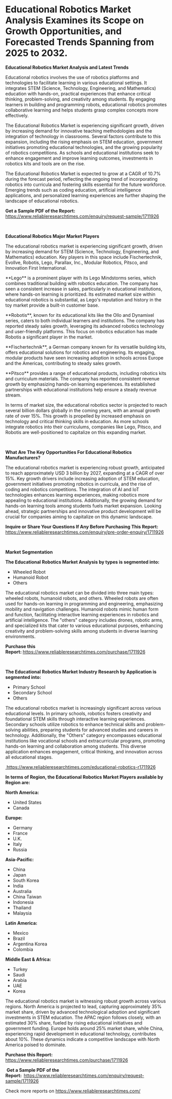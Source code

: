 <p><h1>Educational Robotics Market Analysis Examines its Scope on Growth Opportunities, and Forecasted Trends Spanning from 2025 to 2032.</h1></p><p><strong>Educational Robotics Market Analysis and Latest Trends</strong></p>
<p><p>Educational robotics involves the use of robotics platforms and technologies to facilitate learning in various educational settings. It integrates STEM (Science, Technology, Engineering, and Mathematics) education with hands-on, practical experiences that enhance critical thinking, problem-solving, and creativity among students. By engaging learners in building and programming robots, educational robotics promotes collaborative learning and helps students grasp complex concepts more effectively.</p><p>The Educational Robotics Market is experiencing significant growth, driven by increasing demand for innovative teaching methodologies and the integration of technology in classrooms. Several factors contribute to this expansion, including the rising emphasis on STEM education, government initiatives promoting educational technologies, and the growing popularity of robotics competitions. As schools and educational institutions seek to enhance engagement and improve learning outcomes, investments in robotics kits and tools are on the rise.</p><p>The Educational Robotics Market is expected to grow at a CAGR of 10.7% during the forecast period, reflecting the ongoing trend of incorporating robotics into curricula and fostering skills essential for the future workforce. Emerging trends such as coding education, artificial intelligence applications, and personalized learning experiences are further shaping the landscape of educational robotics.</p></p>
<p><strong>Get a Sample PDF of the Report:&nbsp;</strong> <a href="https://www.reliableresearchtimes.com/enquiry/request-sample/1711926?utm_campaign=3317&utm_medium=2&utm_source=Github&utm_content=ia&utm_term=10042025&utm_id=educational-robotics">https://www.reliableresearchtimes.com/enquiry/request-sample/1711926</a></p>
<p>&nbsp;</p>
<p><strong>Educational Robotics Major Market Players</strong></p>
<p><p>The educational robotics market is experiencing significant growth, driven by increasing demand for STEM (Science, Technology, Engineering, and Mathematics) education. Key players in this space include Fischertechnik, Evollve, Robotis, Lego, Parallax, Inc., Modular Robotics, Pitsco, and Innovation First International.</p><p>**Lego** is a prominent player with its Lego Mindstorms series, which combines traditional building with robotics education. The company has seen a consistent increase in sales, particularly in educational institutions, where hands-on learning is prioritized. Its estimated market size within educational robotics is substantial, as Lego's reputation and history in the toy market provide a built-in customer base.</p><p>**Robotis**, known for its educational kits like the Ollo and Dynamixel series, caters to both individual learners and institutions. The company has reported steady sales growth, leveraging its advanced robotics technology and user-friendly platforms. This focus on robotics education has made Robotis a significant player in the market.</p><p>**Fischertechnik**, a German company known for its versatile building kits, offers educational solutions for robotics and engineering. Its engaging, modular products have seen increasing adoption in schools across Europe and the Americas, contributing to steady sales growth.</p><p>**Pitsco** provides a range of educational products, including robotics kits and curriculum materials. The company has reported consistent revenue growth by emphasizing hands-on learning experiences. Its established partnerships with educational institutions help ensure a steady revenue stream.</p><p>In terms of market size, the educational robotics sector is projected to reach several billion dollars globally in the coming years, with an annual growth rate of over 15%. This growth is propelled by increased emphasis on technology and critical thinking skills in education. As more schools integrate robotics into their curriculums, companies like Lego, Pitsco, and Robotis are well-positioned to capitalize on this expanding market.</p></p>
<p>&nbsp;</p>
<p><strong>What Are The Key Opportunities For Educational Robotics Manufacturers?</strong></p>
<p><p>The educational robotics market is experiencing robust growth, anticipated to reach approximately USD 3 billion by 2027, expanding at a CAGR of over 15%. Key growth drivers include increasing adoption of STEM education, government initiatives promoting robotics in curricula, and the rise of coding and robotics competitions. The integration of AI and IoT technologies enhances learning experiences, making robotics more appealing to educational institutions. Additionally, the growing demand for hands-on learning tools among students fuels market expansion. Looking ahead, strategic partnerships and innovative product development will be crucial for companies aiming to capitalize on this dynamic landscape.</p></p>
<p><strong>Inquire or Share Your Questions If Any Before Purchasing This Report:</strong> <a href="https://www.reliableresearchtimes.com/enquiry/pre-order-enquiry/1711926?utm_campaign=3317&utm_medium=2&utm_source=Github&utm_content=ia&utm_term=10042025&utm_id=educational-robotics">https://www.reliableresearchtimes.com/enquiry/pre-order-enquiry/1711926</a></p>
<p>&nbsp;</p>
<p><strong>Market Segmentation</strong></p>
<p><strong>The Educational Robotics Market Analysis by types is segmented into:</strong></p>
<p><ul><li>Wheeled Robot</li><li>Humanoid Robot</li><li>Others</li></ul></p>
<p><p>The educational robotics market can be divided into three main types: wheeled robots, humanoid robots, and others. Wheeled robots are often used for hands-on learning in programming and engineering, emphasizing mobility and navigation challenges. Humanoid robots mimic human form and function, facilitating interactive learning experiences in robotics and artificial intelligence. The "others" category includes drones, robotic arms, and specialized kits that cater to various educational purposes, enhancing creativity and problem-solving skills among students in diverse learning environments.</p></p>
<p><strong>Purchase this Report:&nbsp;</strong><a href="https://www.reliableresearchtimes.com/purchase/1711926?utm_campaign=3317&utm_medium=2&utm_source=Github&utm_content=ia&utm_term=10042025&utm_id=educational-robotics">https://www.reliableresearchtimes.com/purchase/1711926</a></p>
<p>&nbsp;</p>
<p><strong>The Educational Robotics Market Industry Research by Application is segmented into:</strong></p>
<p><ul><li>Primary School</li><li>Secondary School</li><li>Others</li></ul></p>
<p><p>The educational robotics market is increasingly significant across various educational levels. In primary schools, robotics fosters creativity and foundational STEM skills through interactive learning experiences. Secondary schools utilize robotics to enhance technical skills and problem-solving abilities, preparing students for advanced studies and careers in technology. Additionally, the "Others" category encompasses educational institutions like vocational schools and extracurricular programs, promoting hands-on learning and collaboration among students. This diverse application enhances engagement, critical thinking, and innovation across all educational stages.</p></p>
<p><a href="https://www.reliableresearchtimes.com/educational-robotics-r1711926?utm_campaign=3317&utm_medium=2&utm_source=Github&utm_content=ia&utm_term=10042025&utm_id=educational-robotics">&nbsp;https://www.reliableresearchtimes.com/educational-robotics-r1711926</a></p>
<p><strong>In terms of Region, the Educational Robotics Market Players available by Region are:</strong></p>
<p>
    <p> <strong> North America: </strong>
        <ul>
            <li>United States</li>
            <li>Canada</li>
        </ul>
        </p> 
    <p> <strong> Europe: </strong>
        <ul>
            <li>Germany</li>
            <li>France</li>
            <li>U.K.</li>
            <li>Italy</li>
            <li>Russia</li>
        </ul>
        </p> 
    <p> <strong> Asia-Pacific: </strong>
        <ul>
            <li>China</li>
            <li>Japan</li>
            <li>South Korea</li>
            <li>India</li>
            <li>Australia</li>
            <li>China Taiwan</li>
            <li>Indonesia</li>
            <li>Thailand</li>
            <li>Malaysia</li>
        </ul>
        </p> 
    <p> <strong> Latin America: </strong>
        <ul>
            <li>Mexico</li>
            <li>Brazil</li>
            <li>Argentina Korea</li>
            <li>Colombia</li>
        </ul>
        </p> 
    <p> <strong> Middle East & Africa: </strong>
        <ul>
            <li>Turkey</li>
            <li>Saudi</li>
            <li>Arabia</li>
            <li>UAE</li>
            <li>Korea</li>
        </ul>
    </p>
    </p>
<p><p>The educational robotics market is witnessing robust growth across various regions. North America is projected to lead, capturing approximately 35% market share, driven by advanced technological adoption and significant investments in STEM education. The APAC region follows closely, with an estimated 30% share, fueled by rising educational initiatives and government funding. Europe holds around 25% market share, while China, experiencing rapid development in educational technology, contributes about 10%. These dynamics indicate a competitive landscape with North America poised to dominate.</p></p>
<p><strong>Purchase this Report: </strong><a href="https://www.reliableresearchtimes.com/purchase/1711926?utm_campaign=3317&utm_medium=2&utm_source=Github&utm_content=ia&utm_term=10042025&utm_id=educational-robotics">https://www.reliableresearchtimes.com/purchase/1711926</a></p>
<p>&nbsp;<strong>Get a Sample PDF of the Report:&nbsp;&nbsp;</strong><a href="https://www.reliableresearchtimes.com/enquiry/request-sample/1711926?utm_campaign=3317&utm_medium=2&utm_source=Github&utm_content=ia&utm_term=10042025&utm_id=educational-robotics">https://www.reliableresearchtimes.com/enquiry/request-sample/1711926</a></p>
<p><strong></strong></p>
<p>Check more reports on <a href="https://www.reliableresearchtimes.com/?utm_campaign=3317&utm_medium=2&utm_source=Github&utm_content=ia&utm_term=10042025&utm_id=educational-robotics">https://www.reliableresearchtimes.com/</a></p>